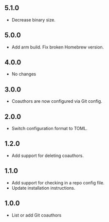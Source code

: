 ## 5.1.0

- Decrease binary size.

## 5.0.0

- Add arm build. Fix broken Homebrew version.

## 4.0.0

- No changes

## 3.0.0

- Coauthors are now configured via Git config.

## 2.0.0

- Switch configuration format to TOML.

## 1.2.0

- Add support for deleting coauthors.

## 1.1.0

- Add support for checking in a repo config file.
- Update installation instructions.

## 1.0.0

- List or add Git coauthors

